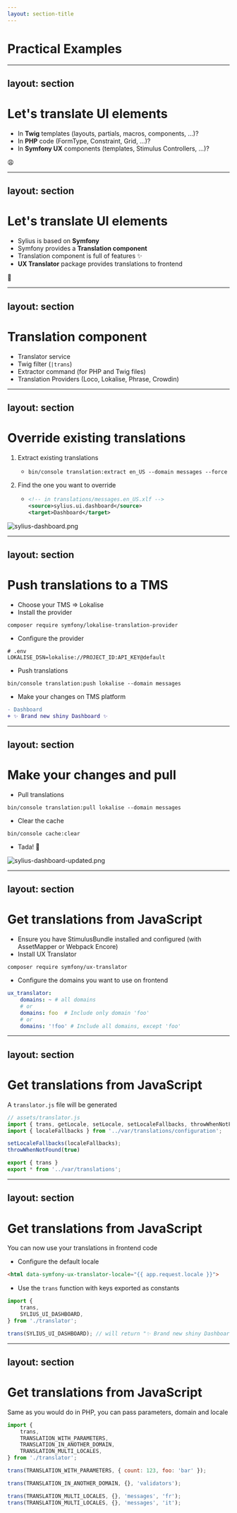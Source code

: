 ```yaml
---
layout: section-title
---
```


# Practical Examples

---
layout: section
---

# Let's translate UI elements

<v-clicks>

- In **Twig** templates (layouts, partials, macros, components, …)?
- In **PHP** code (FormType, Constraint, Grid, …)?
- In **Symfony UX** components (templates, Stimulus Controllers, …)?

</v-clicks>

<v-click>

<div class="text-center text-8xl mt-20">😩</div>

</v-click>

---
layout: section
---

# Let's translate UI elements

<v-clicks>

- Sylius is based on **Symfony**
- Symfony provides a **Translation component**
- Translation component is full of features ✨
- **UX Translator** package provides translations to frontend

</v-clicks>

<v-click>

<div class="text-center text-8xl mt-20">🤩</div>

</v-click>

---
layout: section
---

# Translation component

<v-clicks>

- Translator service
- Twig filter (`|trans`)
- Extractor command (for PHP and Twig files)
- Translation Providers (Loco, Lokalise, Phrase, Crowdin)

</v-clicks>

---
layout: section
---

# Override existing translations

<v-clicks>

1. Extract existing translations
   - ```shell
     bin/console translation:extract en_US --domain messages --force
     ```
2. Find the one you want to override
   - ```xml
     <!-- in translations/messages.en_US.xlf -->
     <source>sylius.ui.dashboard</source>
     <target>Dashboard</target>
     ```
     
![sylius-dashboard.png](../assets/sylius-dashboard.png)

</v-clicks>

<!--
- Extract Sylius translations using Symfony command
- Find the one you want to override. I advise to leave the file as it is generated during the extraction to avoid issues with a future extraction
- Let's push the extracted translations to a TMS
-->

---
layout: section
---

# Push translations to a TMS

<v-clicks>


- Choose your TMS => Lokalise
- Install the provider
```shell
composer require symfony/lokalise-translation-provider
```

- Configure the provider
```dotenv 
# .env
LOKALISE_DSN=lokalise://PROJECT_ID:API_KEY@default
```

- Push translations
```shell 
bin/console translation:push lokalise --domain messages
```

- Make your changes on TMS platform
```diff
- Dashboard
+ ✨ Brand new shiny Dashboard ✨
```

</v-clicks>

<!--
- Choose your TMS, install its provider into your app
- Configure the provider with your Project ID and API key
- Push translations of "messages" domain in all enabled locales of your app to the TMS
- Make your changes
-->

---
layout: section
---

# Make your changes and pull

<v-clicks>

- Pull translations
```shell
bin/console translation:pull lokalise --domain messages
```

- Clear the cache
```shell
bin/console cache:clear
```

- Tada! 🎉

![sylius-dashboard-updated.png](../assets/sylius-dashboard-updated.png)

</v-clicks>

<!--
- Make your changes in the TMS like a translator
- Pull translations from the TMS using `translation:pull` command
- Clear the cache to have fresh translations
- Check the translations in your app!
- It's been done without editing manually the translation files
-->

---
layout: section
---

# Get translations from JavaScript

<v-clicks>

- Ensure you have StimulusBundle installed and configured (with AssetMapper or Webpack Encore)
- Install UX Translator

```shell
composer require symfony/ux-translator
```

- Configure the domains you want to use on frontend
```yaml
ux_translator:
    domains: ~ # all domains
    # or
    domains: foo  # Include only domain 'foo'
    # or
    domains: '!foo' # Include all domains, except 'foo'
```

</v-clicks>

<!--
- Ensure you have StimulusBundle installed and configured (with AssetMapper or Webpack Encore)
- Install UX Translator package
- Configure the domains you want to use on frontend
-->

---
layout: section
---

# Get translations from JavaScript

A `translator.js` file will be generated

```javascript
// assets/translator.js
import { trans, getLocale, setLocale, setLocaleFallbacks, throwWhenNotFound } from '@symfony/ux-translator';
import { localeFallbacks } from '../var/translations/configuration';

setLocaleFallbacks(localeFallbacks);
throwWhenNotFound(true)

export { trans }
export * from '../var/translations';
```

<!--
- A `translator.js` file will be generated
- It will contain the `trans` function and all the keys exported as constants
- You can benefit from the same fallback locales configuration as in Symfony side
- You can configure your app to throw an error when a translation is not found
-->

---
layout: section
---

# Get translations from JavaScript

You can now use your translations in frontend code

<v-clicks>

- Configure the default locale

```html
<html data-symfony-ux-translator-locale="{{ app.request.locale }}">
```

- Use the `trans` function with keys exported as constants

```javascript
import {
    trans,
    SYLIUS_UI_DASHBOARD,
} from './translator';

trans(SYLIUS_UI_DASHBOARD); // will return "✨ Brand new shiny Dashboard ✨"
```

</v-clicks>

<!--
- Configure the default locale in your HTML
- Use the `trans` function with keys exported as constants
-->

---
layout: section
---

# Get translations from JavaScript

Same as you would do in PHP, you can pass parameters, domain and locale

```javascript {hide|all}
import {
    trans,
    TRANSLATION_WITH_PARAMETERS,
    TRANSLATION_IN_ANOTHER_DOMAIN,
    TRANSLATION_MULTI_LOCALES,
} from './translator';

trans(TRANSLATION_WITH_PARAMETERS, { count: 123, foo: 'bar' });

trans(TRANSLATION_IN_ANOTHER_DOMAIN, {}, 'validators');

trans(TRANSLATION_MULTI_LOCALES, {}, 'messages', 'fr');
trans(TRANSLATION_MULTI_LOCALES, {}, 'messages', 'it');
```
<!--
- Use the `trans` function with parameters
- Use the `trans` function with a different domain
- Use the `trans` function with a different locale
-->
